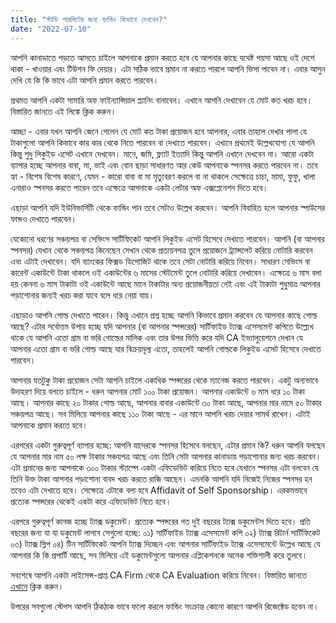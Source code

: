 ```yaml
---
title: "স্টাডি পারমিটের জন্য ফান্ডিং কিভাবে দেখবেন?"
date: "2022-07-10"
---
```

আপনি কানাডাতে পড়তে আসতে চাইলে আপনাকে প্রমান করতে হবে যে আপনার কাছে যথেষ্ট পয়সা আছে ওই দেশে থাকা - খাওয়ার এবং টিউশন ফি দেয়ার। এটা সঠিক ভাবে প্রমান না করতে পারলে আপনি ভিসা পাবেন না। এবার আসুন দেখি যে কি কি ভাবে এটা আপনি প্রমান করতে পারবেন। 

প্রথমত আপনি একটা সামারি অফ ফাইন্যান্সিয়াল প্ল্যানিং বানাবেন। এখানে আপনি দেখাবেন যে মোট কত খরচ হবে। বিস্তারিত জানতে এই লিঙ্কে ক্লিক করুন। 

আচ্ছা - এবার যখন আপনি জেনে গেলেন যে মোট কত টাকা প্রয়োজন হবে আপনার, এবার তাহলে দেখার পালা যে টাকাগুলো আপনি কিভাবে কার কার থেকে নিতে পারবেন বা দেখাতে পারবেন। এখানে প্রথমেই উল্লেখযোগ্য যে আপনি কিন্তু শুধু লিকুইড এসেট এখানে দেখবেন। মানে, জমি, ফ্ল্যাট ইত্যাদি কিন্তু আপনি এখানে দেখবেন না। আরো একটা ব্যাপার হচ্ছে আপনার বাবা, মা, ভাই এবং বোন ছাড়া সাধারণত আর কেউ আপনাকে স্পনসর করতে পারবেন না। তবে হ্যা - বিশেষ বিশেষ কারণে, যেমন - কারো বাবা বা মা মৃত্যুবরণ করলে বা না থাকলে সেক্ষেত্রে চাচা, মামা, ফুফু, খালা এনারাও স্পনসর করতে পারেন তবে এক্ষেত্রে আপনাকে একটা লেটার অফ এক্সপ্লেনেশন দিতে হবে। 

এছাড়া আপনি যদি ইউনিভার্সিটি থেকে ফান্ডিং পান তবে সেটাও উল্লেখ করবেন। আপনি বিবাহিত হলে আপনার স্পাউসের ফান্ডও দেখাতে পারবেন। 

যেকোনো ধরণের সঞ্চয়পত্র বা সেভিংস সার্টিফিকেট আপনি লিকুইড এসেট হিসেবে দেখাতে পারবেন। আপনি (বা আপনার স্পনসর) যেখান থেকে সঞ্চয়পত্র কিনেছেন সেখান থেকে প্রত্যয়নপত্র তুলে প্রয়োজনে ট্র্যান্সলেট করিয়ে নোটারি করবেন এবং এটাই দেখাবেন। যদি ব্যাংকের ফিক্সড ডিপোজিট থাকে তবে সেটা নোটারি করিয়ে নিবেন। সাধারণ সেভিংস বা কারেন্ট একাউন্টে টাকা থাকলে ওই একাউন্টের ৬ মাসের স্টেটমেন্ট তুলে নোটারি করিয়ে দেখাবেন। এক্ষেত্রে ৬ মাস বলা হয় কেননা ৬ মাস টাকাটা ওই একাউন্টে আছে মানে টাকাটার অন্য প্রয়োজনীয়তা নেই এবং এই টাকাটা শুধুমাত্র আপনার পড়াশোনার জন্যই খরচ করা যাবে বলে ধরে নেয়া যায়। 

এছাড়াও আপনি গোল্ড দেখাতে পারেন। কিন্তু এখানে প্রশ্ন হচ্ছে আপনি কিভাবে প্রমান করবেন যে আপনার কাছে গোল্ড আছে? এটার সর্বোত্তম উপায় হচ্ছে যদি আপনার (বা আপনার স্পন্সরের) সার্টিফাইড ট্যাক্স এসেসমেন্ট কপিতে উল্ল্যেখ থাকে যে আপনি এতো গ্রাম বা ভরি গোল্ডের মালিক এবং তার উপর ভিত্তি করে যদি CA ইভ্যালুয়েশনে দেখান যে আপনার এতো গ্রাম বা ভরি গোল্ড আছে যার বিক্রয়মূল্য এতো, তাহলেই আপনি গোল্ডকে লিকুইড এসেট হিসেবে দেখাতে পারবেন। 

আপনার যতটুকু টাকা প্রয়োজন সেটা আপনি চাইলে একাধিক স্পন্সরের থেকে ম্যানেজ করতে পারবেন। একটু অন্যভাবে উদাহরণ দিয়ে বলতে চাইলে - ধরুন আপনার মোট ১০০ টাকা প্রয়োজন। আপনার একাউন্টে ৬ মাস ধরে ১০ টাকা আছে। আপনার কাছে ২০ টাকার গোল্ড আছে, আপনার বাবার একাউন্টে ৩০ টাকা আছে, আপনার মার নামে ৫০ টাকার সঞ্চয়পত্র আছে। সব মিলিয়ে আপনার কাছে ১১০ টাকা আছে - এর মানে আপনি খরচ দেয়ার সামর্থ রাখেন। এটাই আপনাকে প্রমান করতে হবে। 

এরপরের একটা গুরুত্বপূর্ণ ব্যাপার হচ্ছে: আপনি যাদেরকে স্পনসর হিসেবে বলছেন, এটার প্রমান কি? ধরুন আপনি বলছেন যে আপনার মার নাম ৫০ লক্ষ টাকার সঞ্চয়পত্র আছে এবং তিনি সেটা আপনার কানাডায় পড়াশোনার জন্য খরচ করবেন। এটা প্রমানের জন্য আপনাকে ৩০০ টাকার স্ট্যাম্পে একটা এফিডেভিট করিয়ে নিতে হবে যেখানে স্পনসর এটা বলবেন যে তিনি উক্ত টাকা আপনার পড়াশোনা বাবদ খরচ করতে রাজি আছেন। এমনকি আপনি যদি নিজেই নিজের স্পনসর হন তবেও এটা দেখাতে হবে। সেক্ষেত্রে এটাকে বলা হবে Affidavit of Self Sponsorship। এরকমভাবে প্রত্যেক স্পন্সরের থেকেই একটা করে এফিডেভিট নিতে হবে।

এরপরে গুরুত্বপূর্ণ কাগজ হচ্ছে ট্যাক্স ডকুমেন্ট। প্রত্যেক স্পন্সরের গত দুই বছরের ট্যাক্স ডকুমেন্টস দিতে হবে। প্রতি বছরের জন্য যা যা ডকুমেন্ট লাগবে সেগুলো হচ্ছে: 
০১) সার্টিফাইড ট্যাক্স এসেসমেন্ট কপি 
০২) ট্যাক্স রিটার্ন সার্টিফিকেট 
০৩) ট্যাক্স স্লিপ 
০৪) টিন সার্টিফিকেট 
আপনি ট্যাক্স দিচ্ছেন এবং আপনার সার্টিফাইড ট্যাক্স এসেসমেন্টে উল্লেখ আছে যে আপনার কি কি প্রপার্টি আছে, সব মিলিয়ে এই ডকুমেন্টগুলো আপনার এপ্লিকেশনকে অনেক শক্তিশালী করে তুলবে। 

সবশেষে আপনি একটা লাইসেন্স-প্রাপ্ত CA Firm থেকে CA Evaluation করিয়ে নিবেন। বিস্তারিত জানতে [এখানে](https://expressimmigration.xyz/student-visa/ca-evaluation-details) ক্লিক করুন।

উপরের সবগুলো স্টেপস আপনি ঠিকঠাক ভাবে ফলো করলে ফান্ডিং সংক্রান্ত কোনো কারণে আপনি রিজেক্টেড হবেন না। 